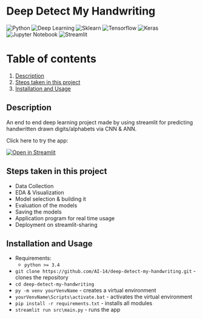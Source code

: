 # Deep Detect My Handwriting
  ![Python](https://img.shields.io/badge/-Python-black?style=flat&logo=python)
  ![Deep Learning](https://img.shields.io/badge/-Deep%20Learning-566be8?style=flat)
  ![Sklearn](https://img.shields.io/badge/-Sklearn-1fb30e?style=flat)
  ![Tensorflow](https://img.shields.io/badge/-Tensorflow-gray?style=flat&logo=tensorflow)
  ![Keras](https://img.shields.io/badge/-Keras-gray?style=flat&logo=keras)
  ![Jupyter Notebook](https://img.shields.io/badge/-Jupyter%20Notebook-black?style=flat&logo=jupyter)
  ![Streamlit](https://img.shields.io/badge/-Streamlit-f0806c?style=flat)

# Table of contents
1. [Description](#description)
2. [Steps taken in this project](#project-steps)
3. [Installation and Usage](#installation-usage)

## Description <a name="description"></a>
   An end to end deep learning project made by using streamlit for predicting handwritten drawn digits/alphabets via CNN & ANN.
   
   Click here to try the app: 
   
   [![Open in Streamlit](https://static.streamlit.io/badges/streamlit_badge_black_white.svg)](https://ai-14-deep-detect-my-handwriting-srcmain-ltg1gw.streamlit.app/)

## Steps taken in this project <a name="project-steps"></a>
- Data Collection
- EDA & Visualization
- Model selection & building it
- Evaluation of the models
- Saving the models
- Application program for real time usage
- Deployment on streamlit-sharing

## Installation and Usage <a name="installation-usage"></a>
- Requirements:
   - `python >= 3.4`
- `git clone https://github.com/AI-14/deep-detect-my-handwriting.git` - clones the repository
- `cd deep-detect-my-handwriting`
- `py -m venv yourVenvName` - creates a virtual environment
- `yourVenvName\Scripts\activate.bat` - activates the virtual environment
- `pip install -r requirements.txt` - installs all modules
- `streamlit run src\main.py` - runs the app
